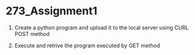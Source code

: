 # 273_Assignment1

1. Create a python program and upload it to the local server using CURL POST method

2. Execute and retrive the program executed by GET method
